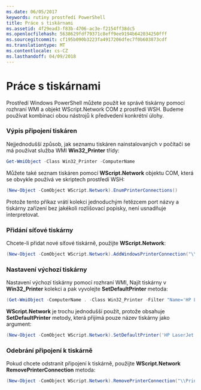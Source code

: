 ```yaml
---
ms.date: 06/05/2017
keywords: rutiny prostředí PowerShell
title: Práce s tiskárnami
ms.assetid: 4f29ead3-f83b-4706-ac3e-f2154ff38dc5
ms.openlocfilehash: 5638629fdf79371c8eff9ee9194b642034250fff
ms.sourcegitcommit: cf195b090b3223fa4917206dfec7f0b603873cdf
ms.translationtype: MT
ms.contentlocale: cs-CZ
ms.lasthandoff: 04/09/2018
---
```

# <a name="working-with-printers"></a>Práce s tiskárnami

Prostředí Windows PowerShell můžete použít ke správě tiskárny pomocí rozhraní WMI a objekt WScript.Network COM z prostředí WSH. Budeme používat kombinaci obou nástrojů k předvedení konkrétní úlohy.

### <a name="listing-printer-connections"></a>Výpis připojení tiskáren

Nejjednodušší způsob, jak seznamu tiskáren nainstalovaných v počítači se má používat služba WMI **Win32_Printer** třídy:

```powershell
Get-WmiObject -Class Win32_Printer -ComputerName
```

Můžete také seznam tiskáren pomocí **WScript.Network** objektu COM, která se obvykle používá ve skriptech prostředí WSH:

```powershell
(New-Object -ComObject WScript.Network).EnumPrinterConnections()
```

Protože tento příkaz vrátí kolekci jednoduchým řetězcem port názvy a tiskárny zařízení bez jakékoli rozlišovací popisky, není usnadňuje interpretovat.

### <a name="adding-a-network-printer"></a>Přidání síťové tiskárny

Chcete-li přidat nové síťové tiskárně, použijte **WScript.Network**:

```powershell
(New-Object -ComObject WScript.Network).AddWindowsPrinterConnection("\\Printserver01\Xerox5")
```

### <a name="setting-a-default-printer"></a>Nastavení výchozí tiskárny

Nastavení výchozí tiskárny pomocí rozhraní WMI, Najít tiskárny v **Win32_Printer** kolekci a pak vyvolejte **SetDefaultPrinter** metoda:

```powershell
(Get-WmiObject -ComputerName . -Class Win32_Printer -Filter "Name='HP LaserJet 5Si'").SetDefaultPrinter()
```

**WScript.Network** je trochu jednodušší použít, protože obsahuje **SetDefaultPrinter** metody, která přijímá pouze název tiskárny jako argument:

```powershell
(New-Object -ComObject WScript.Network).SetDefaultPrinter('HP LaserJet 5Si')
```

### <a name="removing-a-printer-connection"></a>Odebrání připojení k tiskárně

Pokud chcete odstranit připojení k tiskárně, použijte **WScript.Network RemovePrinterConnection** metoda:

```powershell
(New-Object -ComObject WScript.Network).RemovePrinterConnection("\\Printserver01\Xerox5")
```